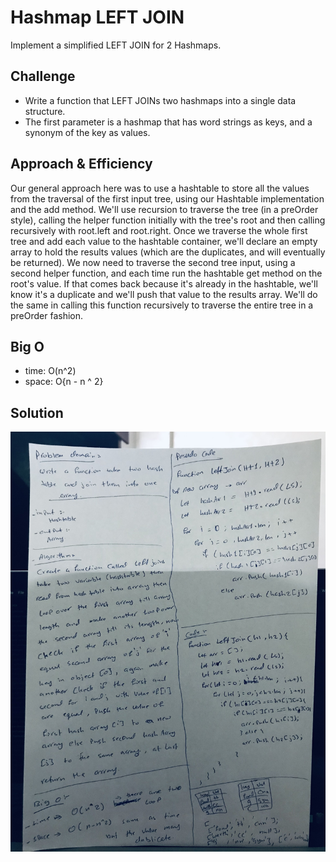 # Hashmap LEFT JOIN
Implement a simplified LEFT JOIN for 2 Hashmaps.

## Challenge
- Write a function that LEFT JOINs two hashmaps into a single data structure.
- The first parameter is a hashmap that has word strings as keys, and a synonym of the key as values.

## Approach & Efficiency
Our general approach here was to use a hashtable to store all the values from the traversal of the first input tree, using our Hashtable implementation and the add method. We'll use recursion to traverse the tree (in a preOrder style), calling the helper function initially with the tree's root and then calling recursively with root.left and root.right. Once we traverse the whole first tree and add each value to the hashtable container, we'll declare an empty array to hold the results values (which are the duplicates, and will eventually be returned). We now need to traverse the second tree input, using a second helper function, and each time run the hashtable get method on the root's value. If that comes back because it's already in the hashtable, we'll know it's a duplicate and we'll push that value to the results array. We'll do the same in calling this function recursively to traverse the entire tree in a preOrder fashion.

## Big O
- time: O(n^2)
- space: O{n - n ^ 2}

## Solution
![](./whiteboard.jpg)